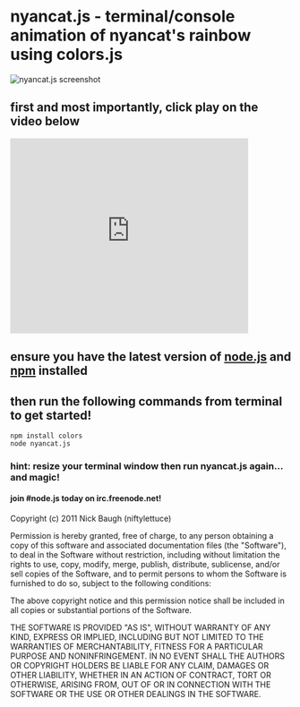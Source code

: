 <h1>nyancat.js - terminal/console animation of nyancat's rainbow using colors.js</h1>

<img src="http://i.imgur.com/occaQ.png" alt="nyancat.js screenshot" />

<h2>first and most importantly, click play on the video below</h2>

<iframe width="425" height="349" src="http://www.youtube.com/embed/QH2-TGUlwu4" frameborder="0" allowfullscreen></iframe>

<h2>ensure you have the latest version of <a href="http://nodejs.org" target="_blank">node.js</a> and <a href="http://npmjs.org/" target="_blank">npm</a> installed</h2>

<h2>then run the following commands from terminal to get started!</h2>

    npm install colors
    node nyancat.js

<h3>hint: resize your terminal window then run nyancat.js again... and magic!</h3>

<h4>join #node.js today on irc.freenode.net!</h4>

Copyright (c) 2011 Nick Baugh (niftylettuce)

Permission is hereby granted, free of charge, to any person obtaining a copy
of this software and associated documentation files (the "Software"), to deal
in the Software without restriction, including without limitation the rights
to use, copy, modify, merge, publish, distribute, sublicense, and/or sell
copies of the Software, and to permit persons to whom the Software is
furnished to do so, subject to the following conditions:

The above copyright notice and this permission notice shall be included in
all copies or substantial portions of the Software.

THE SOFTWARE IS PROVIDED "AS IS", WITHOUT WARRANTY OF ANY KIND, EXPRESS OR
IMPLIED, INCLUDING BUT NOT LIMITED TO THE WARRANTIES OF MERCHANTABILITY,
FITNESS FOR A PARTICULAR PURPOSE AND NONINFRINGEMENT. IN NO EVENT SHALL THE
AUTHORS OR COPYRIGHT HOLDERS BE LIABLE FOR ANY CLAIM, DAMAGES OR OTHER
LIABILITY, WHETHER IN AN ACTION OF CONTRACT, TORT OR OTHERWISE, ARISING FROM,
OUT OF OR IN CONNECTION WITH THE SOFTWARE OR THE USE OR OTHER DEALINGS IN
THE SOFTWARE.


